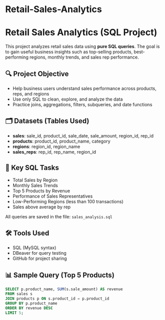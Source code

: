 # Retail-Sales-Analytics

# Retail Sales Analytics (SQL Project)

This project analyzes retail sales data using **pure SQL queries**. The goal is to gain useful business insights such as top-selling products, best-performing regions, monthly trends, and sales rep performance.

## 🔍 Project Objective
- Help business users understand sales performance across products, reps, and regions
- Use only SQL to clean, explore, and analyze the data
- Practice joins, aggregations, filters, subqueries, and date functions

## 🗂️ Datasets (Tables Used)
- **sales**: sale_id, product_id, sale_date, sale_amount, region_id, rep_id
- **products**: product_id, product_name, category
- **regions**: region_id, region_name
- **sales_reps**: rep_id, rep_name, region_id

## 🧠 Key SQL Tasks
- Total Sales by Region
- Monthly Sales Trends
- Top 5 Products by Revenue
- Performance of Sales Representatives
- Low-Performing Regions (less than 100 transactions)
- Sales above average by rep

All queries are saved in the file: `sales_analysis.sql`

## 🛠️ Tools Used
- SQL (MySQL syntax)
- DBeaver for query testing
- GitHub for project sharing

## 📊 Sample Query (Top 5 Products)
```sql
SELECT p.product_name, SUM(s.sale_amount) AS revenue
FROM sales s
JOIN products p ON s.product_id = p.product_id
GROUP BY p.product_name
ORDER BY revenue DESC
LIMIT 5;
